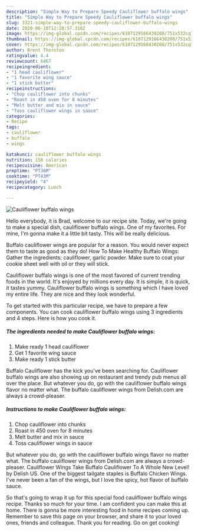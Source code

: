 ```yaml
---
description: "Simple Way to Prepare Speedy Cauliflower buffalo wings"
title: "Simple Way to Prepare Speedy Cauliflower buffalo wings"
slug: 3321-simple-way-to-prepare-speedy-cauliflower-buffalo-wings
date: 2020-06-18T12:28:57.310Z
image: https://img-global.cpcdn.com/recipes/6107129166430208/751x532cq70/cauliflower-buffalo-wings-recipe-main-photo.jpg
thumbnail: https://img-global.cpcdn.com/recipes/6107129166430208/751x532cq70/cauliflower-buffalo-wings-recipe-main-photo.jpg
cover: https://img-global.cpcdn.com/recipes/6107129166430208/751x532cq70/cauliflower-buffalo-wings-recipe-main-photo.jpg
author: Brent Thornton
ratingvalue: 4.4
reviewcount: 6467
recipeingredient:
- "1 head cauliflower"
- "1 favorite wing sauce"
- "1 stick butter"
recipeinstructions:
- "Chop cauliflower into chunks"
- "Roast in 450 oven for 8 minutes"
- "Melt butter and mix in sauce"
- "Toss cauliflower wings in sauce"
categories:
- Recipe
tags:
- cauliflower
- buffalo
- wings

katakunci: cauliflower buffalo wings 
nutrition: 158 calories
recipecuisine: American
preptime: "PT36M"
cooktime: "PT43M"
recipeyield: "4"
recipecategory: Lunch

---
```



![Cauliflower buffalo wings](https://img-global.cpcdn.com/recipes/6107129166430208/751x532cq70/cauliflower-buffalo-wings-recipe-main-photo.jpg)

Hello everybody, it is Brad, welcome to our recipe site. Today, we're going to make a special dish, cauliflower buffalo wings. One of my favorites. For mine, I'm gonna make it a little bit tasty. This will be really delicious.

Buffalo cauliflower wings are popular for a reason. You would never expect them to taste as good as they do! How To Make Healthy Buffalo Wings: Gather the ingredients: cauliflower, garlic powder. Make sure to coat your cookie sheet well with oil or they will stick.

Cauliflower buffalo wings is one of the most favored of current trending foods in the world. It's enjoyed by millions every day. It is simple, it is quick, it tastes yummy. Cauliflower buffalo wings is something which I have loved my entire life. They are nice and they look wonderful.


To get started with this particular recipe, we have to prepare a few components. You can cook cauliflower buffalo wings using 3 ingredients and 4 steps. Here is how you cook it.

<!--inarticleads1-->

##### The ingredients needed to make Cauliflower buffalo wings:

1. Make ready 1 head cauliflower
1. Get 1 favorite wing sauce
1. Make ready 1 stick butter


Buffalo Cauliflower has the kick you&#39;ve been searching for. Cauliflower buffalo wings are also showing up on restaurant and trendy pub menus all over the place. But whatever you do, go with the cauliflower buffalo wings flavor no matter what. The buffalo cauliflower wings from Delish.com are always a crowd-pleaser. 

<!--inarticleads2-->

##### Instructions to make Cauliflower buffalo wings:

1. Chop cauliflower into chunks
1. Roast in 450 oven for 8 minutes
1. Melt butter and mix in sauce
1. Toss cauliflower wings in sauce


But whatever you do, go with the cauliflower buffalo wings flavor no matter what. The buffalo cauliflower wings from Delish.com are always a crowd-pleaser. Cauliflower Wings Take Buffalo Cauliflower To A Whole New Level! by Delish US. One of the biggest tailgate staples is Buffalo Chicken Wings. I&#39;ve never been a fan of the wings, but I love the spicy, hot flavor of buffalo sauce. 

So that's going to wrap it up for this special food cauliflower buffalo wings recipe. Thanks so much for your time. I am confident you can make this at home. There is gonna be more interesting food in home recipes coming up. Remember to save this page on your browser, and share it to your loved ones, friends and colleague. Thank you for reading. Go on get cooking!
